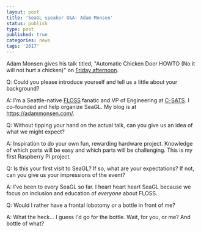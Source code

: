 ```yaml
---
layout: post
title: 'SeaGL speaker Q&A: Adam Monsen'
status: publish
type: post
published: true
categories: news
tags: '2017'
---
```


Adam Monsen gives his talk titled, "Automatic Chicken Door HOWTO (No it will not hurt a chicken)" on [Friday afternoon](https://osem.seagl.org/conferences/seagl2017/program/proposals/290).

Q: Could you please introduce yourself and tell us a little about your background?

A: I'm a Seattle-native [FLOSS](https://en.wikipedia.org/wiki/Free_and_open-source_software) fanatic and VP of Engineering at [C-SATS](https://www.csats.com/). I co-founded and help organize SeaGL. My blog is at <https://adammonsen.com/>.

Q: Without tipping your hand on the actual talk, can you give us an idea of what we might expect?

A: Inspiration to do your own fun, rewarding hardware project. Knowledge of which parts will be easy and which parts will be challenging. This is my first Raspberry Pi project.

Q: Is this your first visit to SeaGL? If so, what are your expectations? If not, can you give us your impressions of the event?

A: I've been to every SeaGL so far. I heart heart heart SeaGL because we focus on inclusion and education of _everyone_ about FLOSS.

Q: Would I rather have a frontal lobotomy or a bottle in front of me?

A: What the heck... I guess I'd go for the bottle. Wait, for you, or me? And bottle of what?
